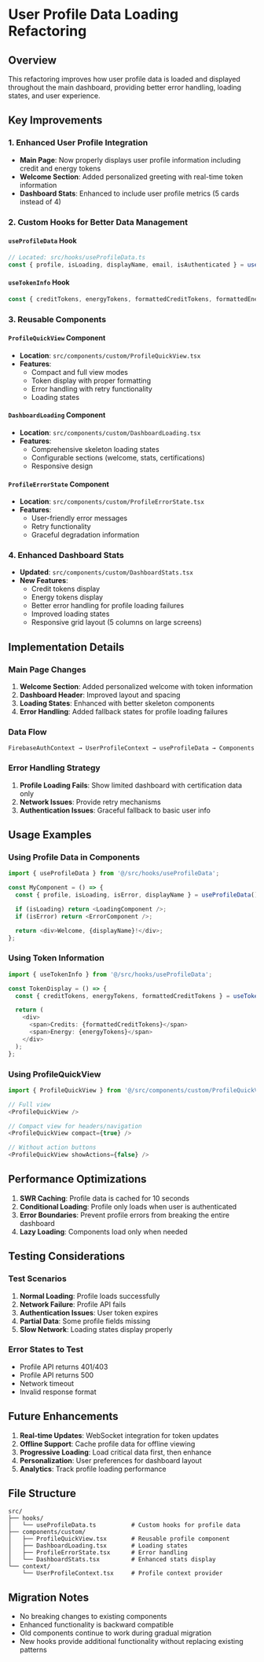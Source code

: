 # User Profile Data Loading Refactoring

## Overview

This refactoring improves how user profile data is loaded and displayed throughout the main dashboard, providing better error handling, loading states, and user experience.

## Key Improvements

### 1. Enhanced User Profile Integration

- **Main Page**: Now properly displays user profile information including credit and energy tokens
- **Welcome Section**: Added personalized greeting with real-time token information
- **Dashboard Stats**: Enhanced to include user profile metrics (5 cards instead of 4)

### 2. Custom Hooks for Better Data Management

#### `useProfileData` Hook

```typescript
// Located: src/hooks/useProfileData.ts
const { profile, isLoading, displayName, email, isAuthenticated } = useProfileData();
```

#### `useTokenInfo` Hook

```typescript
const { creditTokens, energyTokens, formattedCreditTokens, formattedEnergyTokens } = useTokenInfo();
```

### 3. Reusable Components

#### `ProfileQuickView` Component

- **Location**: `src/components/custom/ProfileQuickView.tsx`
- **Features**:
  - Compact and full view modes
  - Token display with proper formatting
  - Error handling with retry functionality
  - Loading states

#### `DashboardLoading` Component

- **Location**: `src/components/custom/DashboardLoading.tsx`
- **Features**:
  - Comprehensive skeleton loading states
  - Configurable sections (welcome, stats, certifications)
  - Responsive design

#### `ProfileErrorState` Component

- **Location**: `src/components/custom/ProfileErrorState.tsx`
- **Features**:
  - User-friendly error messages
  - Retry functionality
  - Graceful degradation information

### 4. Enhanced Dashboard Stats

- **Updated**: `src/components/custom/DashboardStats.tsx`
- **New Features**:
  - Credit tokens display
  - Energy tokens display
  - Better error handling for profile loading failures
  - Improved loading states
  - Responsive grid layout (5 columns on large screens)

## Implementation Details

### Main Page Changes

1. **Welcome Section**: Added personalized welcome with token information
2. **Dashboard Header**: Improved layout and spacing
3. **Loading States**: Enhanced with better skeleton components
4. **Error Handling**: Added fallback states for profile loading failures

### Data Flow

```
FirebaseAuthContext → UserProfileContext → useProfileData → Components
```

### Error Handling Strategy

1. **Profile Loading Fails**: Show limited dashboard with certification data only
2. **Network Issues**: Provide retry mechanisms
3. **Authentication Issues**: Graceful fallback to basic user info

## Usage Examples

### Using Profile Data in Components

```typescript
import { useProfileData } from '@/src/hooks/useProfileData';

const MyComponent = () => {
  const { profile, isLoading, isError, displayName } = useProfileData();

  if (isLoading) return <LoadingComponent />;
  if (isError) return <ErrorComponent />;

  return <div>Welcome, {displayName}!</div>;
};
```

### Using Token Information

```typescript
import { useTokenInfo } from '@/src/hooks/useProfileData';

const TokenDisplay = () => {
  const { creditTokens, energyTokens, formattedCreditTokens } = useTokenInfo();

  return (
    <div>
      <span>Credits: {formattedCreditTokens}</span>
      <span>Energy: {energyTokens}</span>
    </div>
  );
};
```

### Using ProfileQuickView

```typescript
import { ProfileQuickView } from '@/src/components/custom/ProfileQuickView';

// Full view
<ProfileQuickView />

// Compact view for headers/navigation
<ProfileQuickView compact={true} />

// Without action buttons
<ProfileQuickView showActions={false} />
```

## Performance Optimizations

1. **SWR Caching**: Profile data is cached for 10 seconds
2. **Conditional Loading**: Profile only loads when user is authenticated
3. **Error Boundaries**: Prevent profile errors from breaking the entire dashboard
4. **Lazy Loading**: Components load only when needed

## Testing Considerations

### Test Scenarios

1. **Normal Loading**: Profile loads successfully
2. **Network Failure**: Profile API fails
3. **Authentication Issues**: User token expires
4. **Partial Data**: Some profile fields missing
5. **Slow Network**: Loading states display properly

### Error States to Test

- Profile API returns 401/403
- Profile API returns 500
- Network timeout
- Invalid response format

## Future Enhancements

1. **Real-time Updates**: WebSocket integration for token updates
2. **Offline Support**: Cache profile data for offline viewing
3. **Progressive Loading**: Load critical data first, then enhance
4. **Personalization**: User preferences for dashboard layout
5. **Analytics**: Track profile loading performance

## File Structure

```
src/
├── hooks/
│   └── useProfileData.ts          # Custom hooks for profile data
├── components/custom/
│   ├── ProfileQuickView.tsx       # Reusable profile component
│   ├── DashboardLoading.tsx       # Loading states
│   ├── ProfileErrorState.tsx      # Error handling
│   └── DashboardStats.tsx         # Enhanced stats display
└── context/
    └── UserProfileContext.tsx     # Profile context provider
```

## Migration Notes

- No breaking changes to existing components
- Enhanced functionality is backward compatible
- Old components continue to work during gradual migration
- New hooks provide additional functionality without replacing existing patterns
